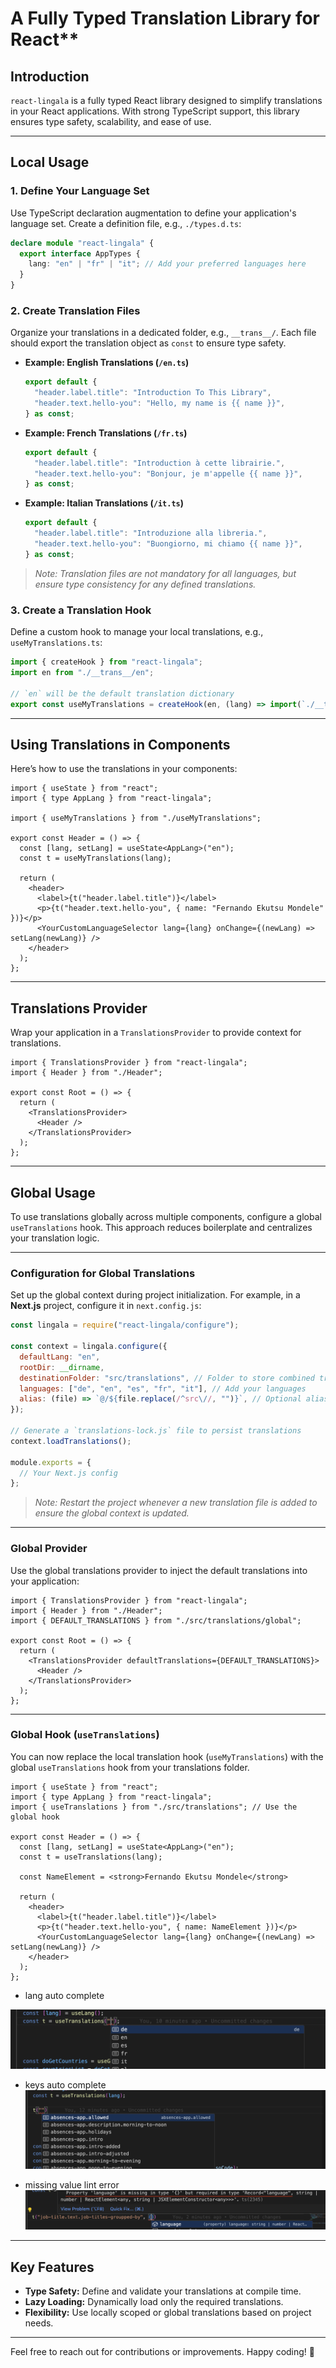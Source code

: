 
# A Fully Typed Translation Library for React**


## **Introduction**

`react-lingala` is a fully typed React library designed to simplify translations in your React applications. With strong TypeScript support, this library ensures type safety, scalability, and ease of use.

---

## **Local Usage**

### **1. Define Your Language Set**

Use TypeScript declaration augmentation to define your application's language set. Create a definition file, e.g., `./types.d.ts`:

```ts
declare module "react-lingala" {
  export interface AppTypes {
    lang: "en" | "fr" | "it"; // Add your preferred languages here
  }
}
```

### **2. Create Translation Files**

Organize your translations in a dedicated folder, e.g., `__trans__/`. Each file should export the translation object as `const` to ensure type safety. 

- **Example: English Translations (`/en.ts`)**
  ```ts
  export default {
    "header.label.title": "Introduction To This Library",
    "header.text.hello-you": "Hello, my name is {{ name }}",
  } as const;
  ```

- **Example: French Translations (`/fr.ts`)**
  ```ts
  export default {
    "header.label.title": "Introduction à cette librairie.",
    "header.text.hello-you": "Bonjour, je m'appelle {{ name }}",
  } as const;
  ```

- **Example: Italian Translations (`/it.ts`)**
  ```ts
  export default {
    "header.label.title": "Introduzione alla libreria.",
    "header.text.hello-you": "Buongiorno, mi chiamo {{ name }}",
  } as const;
  ```

> _Note: Translation files are not mandatory for all languages, but ensure type consistency for any defined translations._

### **3. Create a Translation Hook**

Define a custom hook to manage your local translations, e.g., `useMyTranslations.ts`:

```ts
import { createHook } from "react-lingala";
import en from "./__trans__/en";

// `en` will be the default translation dictionary
export const useMyTranslations = createHook(en, (lang) => import(`./__trans__/${lang}`));
```

---

## **Using Translations in Components**

Here’s how to use the translations in your components:

```tsx
import { useState } from "react";
import { type AppLang } from "react-lingala";

import { useMyTranslations } from "./useMyTranslations";

export const Header = () => {
  const [lang, setLang] = useState<AppLang>("en");
  const t = useMyTranslations(lang);

  return (
    <header>
      <label>{t("header.label.title")}</label>
      <p>{t("header.text.hello-you", { name: "Fernando Ekutsu Mondele" })}</p>
      <YourCustomLanguageSelector lang={lang} onChange={(newLang) => setLang(newLang)} />
    </header>
  );
};
```

---

## **Translations Provider**

Wrap your application in a `TranslationsProvider` to provide context for translations.

```tsx
import { TranslationsProvider } from "react-lingala";
import { Header } from "./Header";

export const Root = () => {
  return (
    <TranslationsProvider>
      <Header />
    </TranslationsProvider>
  );
};
```

---

## **Global Usage**

To use translations globally across multiple components, configure a global `useTranslations` hook. This approach reduces boilerplate and centralizes your translation logic.

---

### **Configuration for Global Translations**

Set up the global context during project initialization. For example, in a **Next.js** project, configure it in `next.config.js`:

```js
const lingala = require("react-lingala/configure");

const context = lingala.configure({
  defaultLang: "en",
  rootDir: __dirname,
  destinationFolder: "src/translations", // Folder to store combined translations
  languages: ["de", "en", "es", "fr", "it"], // Add your languages
  alias: (file) => `@/${file.replace(/^src\//, "")}`, // Optional alias for imports
});

// Generate a `translations-lock.js` file to persist translations
context.loadTranslations();

module.exports = {
  // Your Next.js config
};
```

> _Note: Restart the project whenever a new translation file is added to ensure the global context is updated._

---

### **Global Provider**

Use the global translations provider to inject the default translations into your application:

```tsx
import { TranslationsProvider } from "react-lingala";
import { Header } from "./Header";
import { DEFAULT_TRANSLATIONS } from "./src/translations/global";

export const Root = () => {
  return (
    <TranslationsProvider defaultTranslations={DEFAULT_TRANSLATIONS}>
      <Header />
    </TranslationsProvider>
  );
};
```

---

### **Global Hook (`useTranslations`)**

You can now replace the local translation hook (`useMyTranslations`) with the global `useTranslations` hook from your translations folder.

```tsx
import { useState } from "react";
import { type AppLang } from "react-lingala";
import { useTranslations } from "./src/translations"; // Use the global hook

export const Header = () => {
  const [lang, setLang] = useState<AppLang>("en");
  const t = useTranslations(lang);

  const NameElement = <strong>Fernando Ekutsu Mondele</strong>

  return (
    <header>
      <label>{t("header.label.title")}</label>
      <p>{t("header.text.hello-you", { name: NameElement })}</p>
      <YourCustomLanguageSelector lang={lang} onChange={(newLang) => setLang(newLang)} />
    </header>
  );
};
```

- lang auto complete

![lang auto complete](./assets/lang-auto-complete.png)

- keys auto complete
![keys auto complete](./assets/keys-auto-complete.png)

- missing value lint error
![missing value lint error](./assets/lint-error.png)

---

## **Key Features**

- **Type Safety:** Define and validate your translations at compile time.
- **Lazy Loading:** Dynamically load only the required translations.
- **Flexibility:** Use locally scoped or global translations based on project needs.

---

Feel free to reach out for contributions or improvements. Happy coding! 🚀
